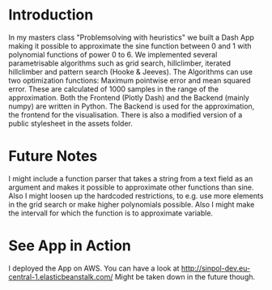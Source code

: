 Introduction
=================
In my masters class "Problemsolving with heuristics" we built a Dash App making it possible to approximate the sine function between 0 and 1 with polynomial functions of power 0 to 6. We implemented several parametrisable algorithms such as grid search, hillclimber, iterated hillclimber and pattern search (Hooke & Jeeves). The Algorithms can use two optimization functions: Maximum pointwise error and mean squared error. These are calculated of 1000 samples in the range of the approximation. Both the Frontend (Plotly Dash) and the Backend (mainly numpy) are written in Python. The Backend is used for the approximation, the frontend for the visualisation. There is also a modified version of a public stylesheet in the assets folder. 

Future Notes
=================
I might include a function parser that takes a string from a text field as an argument and makes it possible to approximate other functions than sine. Also I might loosen up the hardcoded restrictions, to e.g. use more elements in the grid search or make higher polynomials possible. Also I might make the intervall for which the function is to approximate variable. 

See App in Action
=================
I deployed the App on AWS. You can have a look at http://sinpol-dev.eu-central-1.elasticbeanstalk.com/
Might be taken down in the future though. 
